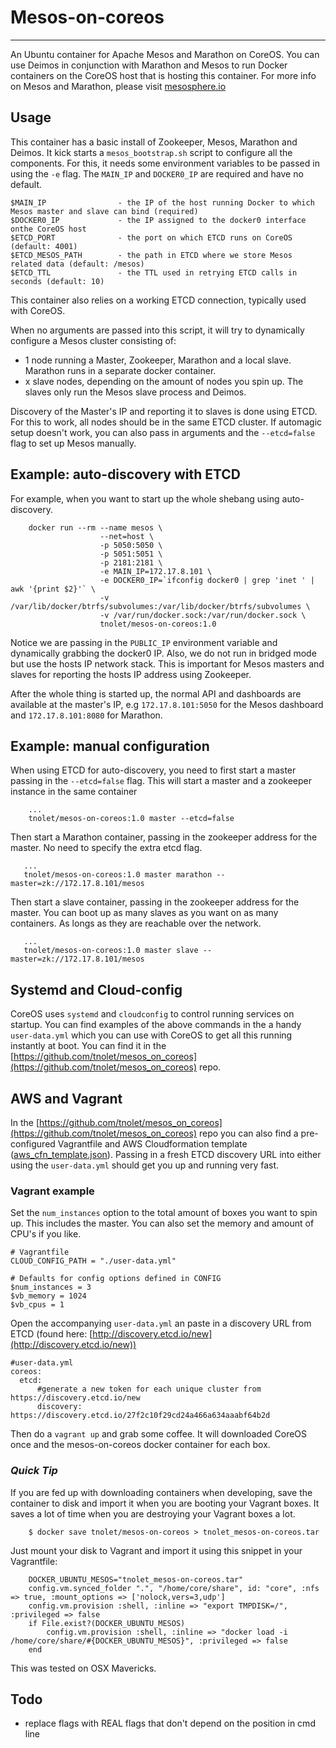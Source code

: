 # Mesos-on-coreos
---

An Ubuntu container for Apache Mesos and Marathon on CoreOS. You can use Deimos in conjunction with Marathon and Mesos
to run Docker containers on the CoreOS host that is hosting this container.
For more info on Mesos and Marathon, please visit
[mesosphere.io](http://www.mesosphere.io)

## Usage

This container has a basic install of Zookeeper, Mesos, Marathon and Deimos. It kick starts a `mesos_bootstrap.sh`
script to configure all the components. For this, it needs some environment variables to be passed in using the `-e` flag.
The `MAIN_IP` and `DOCKER0_IP` are required and have no default. 

    $MAIN_IP                - the IP of the host running Docker to which Mesos master and slave can bind (required)
    $DOCKER0_IP             - the IP assigned to the docker0 interface onthe CoreOS host
    $ETCD_PORT              - the port on which ETCD runs on CoreOS (default: 4001)
    $ETCD_MESOS_PATH        - the path in ETCD where we store Mesos related data (default: /mesos)
    $ETCD_TTL               - the TTL used in retrying ETCD calls in seconds (default: 10)

This container also relies on a working ETCD connection, typically used with CoreOS.


When no arguments are passed into this script, it will try to dynamically configure a Mesos cluster consisting of:  
- 1 node running a Master, Zookeeper, Marathon and a local slave. Marathon runs in a separate docker container.    
- x slave nodes, depending on the amount of nodes you spin up. The slaves only run the Mesos slave process and Deimos.  

Discovery of the Master's IP and reporting it to slaves is done using ETCD. For this to work, all nodes should be in 
the same ETCD cluster. 
If automagic setup doesn't work, you can also pass in arguments and the `--etcd=false` flag to set up Mesos manually.

## Example: auto-discovery with ETCD

For example, when you want to start up the whole shebang using auto-discovery.

        docker run --rm --name mesos \ 
                        --net=host \
                        -p 5050:5050 \
                        -p 5051:5051 \
                        -p 2181:2181 \
                        -e MAIN_IP=172.17.8.101 \
                        -e DOCKER0_IP=`ifconfig docker0 | grep 'inet ' | awk '{print $2}'` \
                        -v /var/lib/docker/btrfs/subvolumes:/var/lib/docker/btrfs/subvolumes \
                        -v /var/run/docker.sock:/var/run/docker.sock \
                        tnolet/mesos-on-coreos:1.0

Notice we are passing in the `PUBLIC_IP` environment variable and dynamically grabbing the docker0 IP. 
Also, we do not run in bridged mode but use the hosts IP
network stack. This is important for Mesos masters and slaves for reporting the hosts IP address using Zookeeper.

After the whole thing is started up, the normal API and dashboards are available at the master's IP, e.g 
`172.17.8.101:5050` for the Mesos dashboard and `172.17.8.101:8080` for Marathon.

## Example: manual configuration

When  using ETCD for auto-discovery, you need to first start a master passing in the `--etcd=false` flag. This 
will start a master and a zookeeper instance in the same container

        ...
        tnolet/mesos-on-coreos:1.0 master --etcd=false

Then start a Marathon container, passing in the zookeeper address for the master. No need to specify the extra etcd flag. 

       ...
       tnolet/mesos-on-coreos:1.0 master marathon --master=zk://172.17.8.101/mesos 

Then start a slave container, passing in the zookeeper address for the master. You can boot up as many slaves as you want
on as many containers. As longs as they are reachable over the network.

       ...
       tnolet/mesos-on-coreos:1.0 master slave --master=zk://172.17.8.101/mesos


## Systemd and Cloud-config

CoreOS uses `systemd` and `cloudconfig` to control running services on startup. You can find examples of the above 
commands in the a handy `user-data.yml` which you can use with CoreOS to get all this running instantly at boot.
You can find it in the [https://github.com/tnolet/mesos_on_coreos](https://github.com/tnolet/mesos_on_coreos) repo.

## AWS and Vagrant

In the [https://github.com/tnolet/mesos_on_coreos](https://github.com/tnolet/mesos_on_coreos) repo you can also find
a pre-configured Vagrantfile and AWS Cloudformation template ([aws_cfn_template.json](https://github.com/tnolet/mesos_on_coreos/blob/master/aws_cfn_template.json)). Passing in a fresh ETCD discovery URL into either using
the `user-data.yml` should get you up and running very fast.

### Vagrant example

Set the `num_instances` option to the total amount of boxes you want to spin up. This includes the master. You can also
set the memory and amount of CPU's if you like.

    # Vagrantfile
    CLOUD_CONFIG_PATH = "./user-data.yml"
    
    # Defaults for config options defined in CONFIG
    $num_instances = 3
    $vb_memory = 1024
    $vb_cpus = 1
Open the accompanying `user-data.yml` an paste in a discovery URL from ETCD (found here: [http://discovery.etcd.io/new](http://discovery.etcd.io/new))
 
    #user-data.yml
    coreos:
      etcd:
          #generate a new token for each unique cluster from https://discovery.etcd.io/new
          discovery: https://discovery.etcd.io/27f2c10f29cd24a466a634aaabf64b2d
Then do a `vagrant up` and grab some coffee. It will downloaded CoreOS once and the mesos-on-coreos docker container for
 each box. 
 
### *Quick Tip*

If you are fed up with downloading containers when developing, save the container to disk and import it when you are booting 
your Vagrant boxes. It saves a lot of time when you are destroying your Vagrant boxes a lot.

        $ docker save tnolet/mesos-on-coreos > tnolet_mesos-on-coreos.tar

Just mount your disk to Vagrant and import it using this snippet in your Vagrantfile:

        DOCKER_UBUNTU_MESOS="tnolet_mesos-on-coreos.tar"
        config.vm.synced_folder ".", "/home/core/share", id: "core", :nfs => true, :mount_options => ['nolock,vers=3,udp']
        config.vm.provision :shell, :inline => "export TMPDISK=/", :privileged => false
        if File.exist?(DOCKER_UBUNTU_MESOS)
            config.vm.provision :shell, :inline => "docker load -i /home/core/share/#{DOCKER_UBUNTU_MESOS}", :privileged => false
        end

This was tested on OSX Mavericks.

## Todo

-   replace flags with REAL flags that don't depend on the position in cmd line

